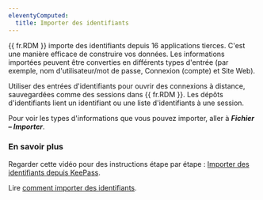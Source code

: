 ```yaml
---
eleventyComputed:
  title: Importer des identifiants
---
```

{{ fr.RDM }} importe des identifiants depuis 16 applications tierces. C'est une manière efficace de construire vos données. Les informations importées peuvent être converties en différents types d'entrée (par exemple, nom d'utilisateur/mot de passe, Connexion (compte) et Site Web).

Utiliser des entrées d'identifiants pour ouvrir des connexions à distance, sauvegardées comme des sessions dans {{ fr.RDM }}. Les dépôts d'identifiants lient un identifiant ou une liste d'identifiants à une session.

Pour voir les types d'informations que vous pouvez importer, aller à ***Fichier – Importer***.

### En savoir plus

Regarder cette vidéo pour des instructions étape par étape : [Importer des identifiants depuis KeePass](https://youtu.be/0Oq4gLkF88A).

Lire [comment importer des identifiants](/rdm/kb/rdm-windows/how-to-articles/import-credentials-keepass/).
